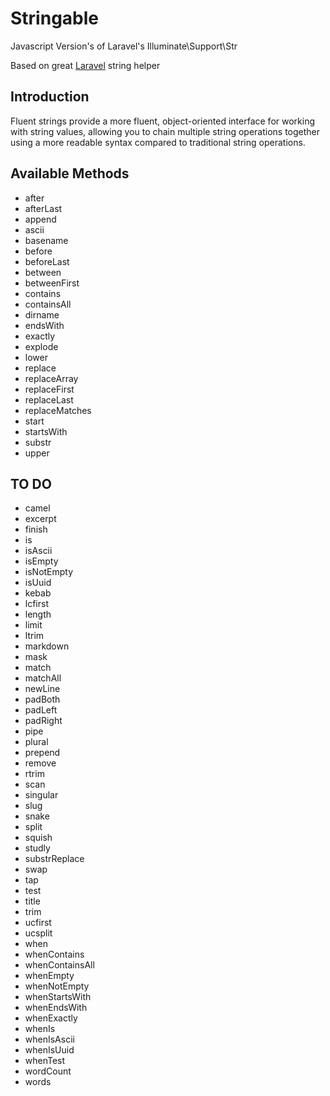 # Stringable

Javascript Version's of Laravel's Illuminate\Support\Str

Based on great [Laravel](https://laravel.com/docs/9.x/helpers#fluent-strings-method-list) string helper

## Introduction
Fluent strings provide a more fluent, object-oriented interface for working with string values, allowing you to chain multiple string operations together using a more readable syntax compared to traditional string operations.

## Available Methods

- after
- afterLast
- append
- ascii
- basename
- before
- beforeLast
- between
- betweenFirst
- contains
- containsAll
- dirname
- endsWith
- exactly
- explode
- lower
- replace
- replaceArray
- replaceFirst
- replaceLast
- replaceMatches
- start
- startsWith
- substr
- upper

## TO DO

- camel
- excerpt
- finish
- is
- isAscii
- isEmpty
- isNotEmpty
- isUuid
- kebab
- lcfirst
- length
- limit
- ltrim
- markdown
- mask
- match
- matchAll
- newLine
- padBoth
- padLeft
- padRight
- pipe
- plural
- prepend
- remove
- rtrim
- scan
- singular
- slug
- snake
- split
- squish
- studly
- substrReplace
- swap
- tap
- test
- title
- trim
- ucfirst
- ucsplit
- when
- whenContains
- whenContainsAll
- whenEmpty
- whenNotEmpty
- whenStartsWith
- whenEndsWith
- whenExactly
- whenIs
- whenIsAscii
- whenIsUuid
- whenTest
- wordCount
- words